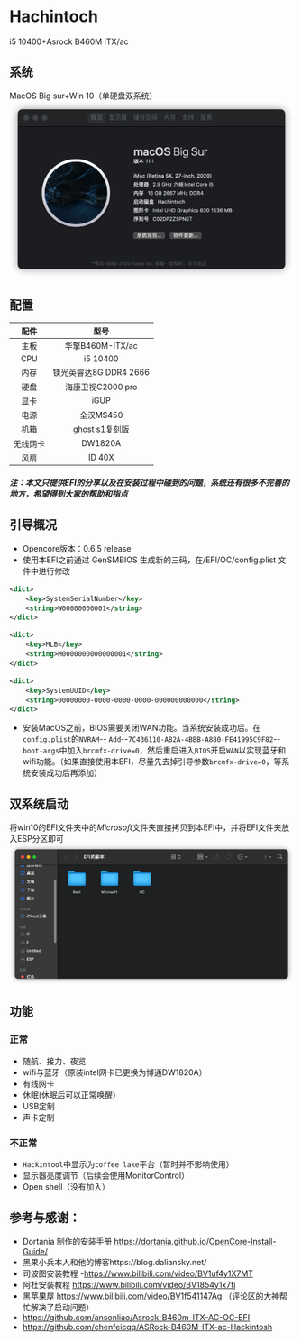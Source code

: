 # Hachintoch
i5 10400+Asrock B460M ITX/ac
## 系统
MacOS Big sur+Win 10（单硬盘双系统）
![ ](images/1.png)
## 配置

|  配件  |型号              |
|:------:|:----------------:|
|  主板  |华擎B460M-ITX/ac  |
|  CPU   |i5 10400          |
|  内存  |镁光英睿达8G DDR4 2666  |
|  硬盘  |海康卫视C2000 pro |
|  显卡  |iGUP              |
|  电源  |全汉MS450         |
|  机箱  |ghost s1复刻版    |            
|无线网卡|DW1820A           |
|  风扇  |ID 40X            |
##### *注：本文只提供EFI的分享以及在安装过程中碰到的问题，系统还有很多不完善的地方，希望得到大家的帮助和指点*

## 引导概况
 - Opencore版本：0.6.5 release
 - 使用本EFI之前通过 GenSMBIOS 生成新的三码，在/EFI/OC/config.plist 文件中进行修改
```xml
<dict>
    <key>SystemSerialNumber</key>
    <string>W00000000001</string>
</dict>
```
```xml
<dict>
    <key>MLB</key>
    <string>M0000000000000001</string>
</dict>
```
```xml
<dict>
    <key>SystemUUID</key>
    <string>00000000-0000-0000-0000-000000000000</string>
</dict>
```
 - 安装MacOS之前，BIOS需要关闭WAN功能。当系统安装成功后。在`config.plist`的`NVRAM`-- `Add`--`7C436110-AB2A-4BBB-A880-FE41995C9F82`--`boot-args`中加入`brcmfx-drive=0`，然后重启进入`BIOS`开启`WAN`以实现蓝牙和wifi功能。（如果直接使用本EFI，尽量先去掉引导参数`brcmfx-drive=0`，等系统安装成功后再添加）
 ## 双系统启动
 将win10的EFI文件夹中的*Microsoft*文件夹直接拷贝到本EFI中，并将EFI文件夹放入ESP分区即可
 ![ ](images/2.png)

 
 ## 功能
 
 ### 正常
 - 随航、接力、夜览
 - wifi与蓝牙（原装intel网卡已更换为博通DW1820A）
 - 有线网卡
 - 休眠(休眠后可以正常唤醒）
 - USB定制
 - 声卡定制
 ### 不正常
 - `Hackintool`中显示为`coffee lake`平台（暂时并不影响使用）
 - 显示器亮度调节（后续会使用MonitorControl）
 - Open shell（没有加入）
 
 ## 参考与感谢：
+ Dortania 制作的安装手册 https://dortania.github.io/OpenCore-Install-Guide/
+ 黑果小兵本人和他的博客https://blog.daliansky.net/
+ 司波图安装教程
  -https://www.bilibili.com/video/BV1uf4y1X7MT
+ 阿杜安装教程 https://www.bilibili.com/video/BV1854y1x7fj
+ 黑苹果屋 https://www.bilibili.com/video/BV1f541147Ag （评论区的大神帮忙解决了启动问题）
+ https://github.com/ansonliao/Asrock-B460m-ITX-AC-OC-EFI
+ https://github.com/chenfeicqq/ASRock-B460M-ITX-ac-Hackintosh

